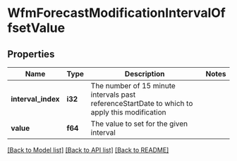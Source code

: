 # WfmForecastModificationIntervalOffsetValue

## Properties

Name | Type | Description | Notes
------------ | ------------- | ------------- | -------------
**interval_index** | **i32** | The number of 15 minute intervals past referenceStartDate to which to apply this modification | 
**value** | **f64** | The value to set for the given interval | 

[[Back to Model list]](../README.md#documentation-for-models) [[Back to API list]](../README.md#documentation-for-api-endpoints) [[Back to README]](../README.md)


